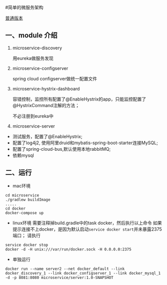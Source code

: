 #简单的微服务架构

[普通版本](https://github.com/chw741852/microservice/tree/ordinary)

## 一、module 介绍

1. microservice-discovery

   用eureka做服务发现

2. microservice-configserver

   spring cloud configserver做统一配置文件

3. microservice-hystrix-dashboard

   容错控制，监控所有配置了@EnableHystrix的app，只能监控配置了@HystrixCommand注解的方法；

   不必注册到eureka中

4. microservice-server

  * 测试服务，配置了@EnableHystrix;
  * 配置了log4j2, 使用阿里druid和mybatis-spring-boot-starter连接MySQL;
  * 配置了spring-cloud-bus,默认使用本地rabbitMQ;
  * 依赖mysql
   
## 二、运行
* mac环境
```
cd microservice
./gradlew buildImage
.....
cd docker
docker-compose up
```
* linux环境
需要注释掉build.gradle中的task docker，然后执行以上命令
如果提示连接不上docker，是因为默认启动`service docker start`并未暴露2375端口；
请执行
```
service docker stop
docker -d -H unix:///var/run/docker.sock -H 0.0.0.0:2375
```
* 单独运行
```
docker run --name server2 --net docker_default --link docker_discovery_1 --link docker_configserver_1 --link docker_mysql_1 -d -p 8081:8080 microservice/server:1.0-SNAPSHOT
```